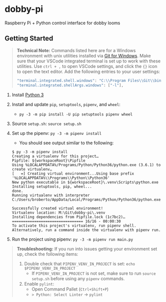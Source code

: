 # dobby-pi

Raspberry Pi + Python control interface for dobby looms

## Getting Started

> **Technical Note:** Commands listed here are for a Windows environment with unix utilities installed
> via [Git for Windows](https://git-scm.com/download/win). Make sure that your VSCode integrated terminal is set up
> to work with these utilities. Use `ctrl + ,` to open VSCode settings, and click the `{}` icon to open the text editor.
> Add the following entries to your user settings:
> ```javascript
> "terminal.integrated.shell.windows": "C:\\Program Files\\Git\\bin\\bash.exe",
> "terminal.integrated.shellArgs.windows": ["-l"],
> ```

1. Install [Python 3](https://www.python.org/downloads/)
2. Install and update `pip`, `setuptools`, `pipenv`, and `wheel`:
    * `py -3 -m pip install -U pip setuptools pipenv wheel`
3. Source `setup.sh`: `source setup.sh`
4. Set up the pipenv: `py -3 -m pipenv install`
    * You should see output similar to the following:

    ```console
    $ py -3 -m pipenv install
    Creating a virtualenv for this project…
    Pipfile: ${workspaceRoot}\Pipfile
    Using %LOCALAPPDATA%/Programs/Python/Python36/python.exe (3.6.1) to create virtualenv…
    [   =] Creating virtual environment...Using base prefix '%LOCALAPPDATA%\\Programs\\Python\\Python36'
    New python executable in ${workspaceRoot}\.venv\Scripts\python.exe
    Installing setuptools, pip, wheel...
    done.
    Running virtualenv with interpreter C:/Users/broberto/AppData/Local/Programs/Python/Python36/python.exe

    Successfully created virtual environment!
    Virtualenv location: M:\Git\dobby-pi\.venv
    Installing dependencies from Pipfile.lock (1c7bc2)…
    ================================ 16/16 - 00:00:30
    To activate this project's virtualenv, run pipenv shell.
    Alternatively, run a command inside the virtualenv with pipenv run.
    ```

4. Run the project using pipenv: `py -3 -m pipenv run main.py`

> **Troubleshooting:** If you run into issues getting your environment set up, check the following items:
> 1. Double check that `PIPENV_VENV_IN_PROJECT` is set: `echo $PIPENV_VENV_IN_PROJECT`
>    * If `PIPENV_VENV_IN_PROJECT` is not set, make sure to run `source setup.sh` before using any `pipenv` commands.
> 2. Enable `pylint`:
>     * Open Command Pallet (`Ctrl+Shift+P`)
>     * `> Python: Select Linter` → `pylint`

